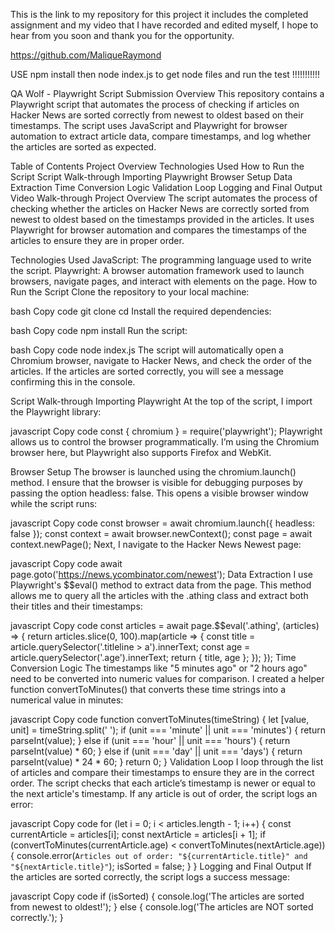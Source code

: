 This is the link to my repository for this project it includes the completed assignment and my video that I have recorded and edited myself, I hope to hear from you soon and thank you for the opportunity.

https://github.com/MaliqueRaymond

USE npm install then node index.js to get node files and run the test !!!!!!!!!!!

QA Wolf - Playwright Script Submission
Overview
This repository contains a Playwright script that automates the process of checking if articles on Hacker News are sorted correctly from newest to oldest based on their timestamps. The script uses JavaScript and Playwright for browser automation to extract article data, compare timestamps, and log whether the articles are sorted as expected.

Table of Contents
Project Overview
Technologies Used
How to Run the Script
Script Walk-through
Importing Playwright
Browser Setup
Data Extraction
Time Conversion Logic
Validation Loop
Logging and Final Output
Video Walk-through
Project Overview
The script automates the process of checking whether the articles on Hacker News are correctly sorted from newest to oldest based on the timestamps provided in the articles. It uses Playwright for browser automation and compares the timestamps of the articles to ensure they are in proper order.

Technologies Used
JavaScript: The programming language used to write the script.
Playwright: A browser automation framework used to launch browsers, navigate pages, and interact with elements on the page.
How to Run the Script
Clone the repository to your local machine:

bash
Copy code
git clone <repository-url>
cd <repository-folder>
Install the required dependencies:

bash
Copy code
npm install
Run the script:

bash
Copy code
node index.js
The script will automatically open a Chromium browser, navigate to Hacker News, and check the order of the articles. If the articles are sorted correctly, you will see a message confirming this in the console.

Script Walk-through
Importing Playwright
At the top of the script, I import the Playwright library:

javascript
Copy code
const { chromium } = require('playwright');
Playwright allows us to control the browser programmatically. I’m using the Chromium browser here, but Playwright also supports Firefox and WebKit.

Browser Setup
The browser is launched using the chromium.launch() method. I ensure that the browser is visible for debugging purposes by passing the option headless: false. This opens a visible browser window while the script runs:

javascript
Copy code
const browser = await chromium.launch({ headless: false });
const context = await browser.newContext();
const page = await context.newPage();
Next, I navigate to the Hacker News Newest page:

javascript
Copy code
await page.goto('https://news.ycombinator.com/newest');
Data Extraction
I use Playwright's $$eval() method to extract data from the page. This method allows me to query all the articles with the .athing class and extract both their titles and their timestamps:

javascript
Copy code
const articles = await page.$$eval('.athing', (articles) => {
  return articles.slice(0, 100).map(article => {
    const title = article.querySelector('.titleline > a').innerText;
    const age = article.querySelector('.age').innerText;
    return { title, age };
  });
});
Time Conversion Logic
The timestamps like "5 minutes ago" or "2 hours ago" need to be converted into numeric values for comparison. I created a helper function convertToMinutes() that converts these time strings into a numerical value in minutes:

javascript
Copy code
function convertToMinutes(timeString) {
  let [value, unit] = timeString.split(' ');
  if (unit === 'minute' || unit === 'minutes') {
    return parseInt(value);
  } else if (unit === 'hour' || unit === 'hours') {
    return parseInt(value) * 60;
  } else if (unit === 'day' || unit === 'days') {
    return parseInt(value) * 24 * 60;
  }
  return 0;
}
Validation Loop
I loop through the list of articles and compare their timestamps to ensure they are in the correct order. The script checks that each article’s timestamp is newer or equal to the next article's timestamp. If any article is out of order, the script logs an error:

javascript
Copy code
for (let i = 0; i < articles.length - 1; i++) {
  const currentArticle = articles[i];
  const nextArticle = articles[i + 1];
  if (convertToMinutes(currentArticle.age) < convertToMinutes(nextArticle.age)) {
    console.error(`Articles out of order: "${currentArticle.title}" and "${nextArticle.title}"`);
    isSorted = false;
  }
}
Logging and Final Output
If the articles are sorted correctly, the script logs a success message:

javascript
Copy code
if (isSorted) {
  console.log('The articles are sorted from newest to oldest!');
} else {
  console.log('The articles are NOT sorted correctly.');
}